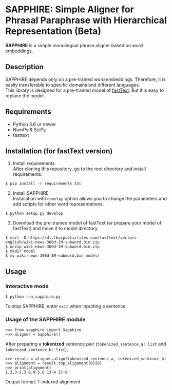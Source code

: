 # SAPPHIRE: Simple Aligner for Phrasal Paraphrase with Hierarchical Representation (Beta)

**SAPPHIRE** is a simple monolingual phrase aligner based on word embeddings.


## Description

SAPPHIRE depends only on a pre-trained word embeddings. 
Therefore, it is easily transferable to specific domains and different languages.  
This library is designed for a pre-trained model of [fastText](https://fasttext.cc/).
But it is easy to replace the model.


## Requirements

- Python 3.6 or newer
- NumPy & SciPy
- fasttext


## Installation (for fastText version)

1. Install requirements  
After cloning this repository, go to the root directory and install requirements.
```
$ pip install -r requirements.txt
```

2. Install SAPPHIRE  
Installation with `develop` option allows you to change the parameters and add scripts for other word representations.
```
$ python setup.py develop
```


3. Download the pre-trained model of fastText (or prepare your model of fastText) and move it to *model* directory.
```
$ curl -O https://dl.fbaipublicfiles.com/fasttext/vectors-english/wiki-news-300d-1M-subword.bin.zip  
$ unzip wiki-news-300d-1M-subword.bin.zip
$ mkdir model
$ mv wiki-news-300d-1M-subword.bin model/
```


## Usage

### Interactive mode
```
$ python run_sapphire.py
```
To stop SAPPHIRE, enter `exit` when inputting a sentence.

### Usage of the SAPPHIRE module
```
>>> from sapphire import Sapphire
>>> aligner = Sapphire()
```
After preparing a **tokenized** sentence pair (`tokenized_sentence_a: list` and `tokenized_sentence_b: list`),
```
>>> result = aligner.align(tokenized_sentence_a, tokenized_sentence_b)
>>> alignment = result.top_alignment[0][0]
>>> print(alignment)
1,2,3-2,3 8,9-5,6 13-8 27-9
```
Output format: 1-indexed alignment

